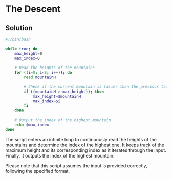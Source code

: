 # The Descent

## Solution

```bash
#!/bin/bash

while true; do
    max_height=0
    max_index=0
    
    # Read the heights of the mountains
    for ((i=0; i<8; i++)); do
        read mountainH
        
        # Check if the current mountain is taller than the previous tallest
        if ((mountainH > max_height)); then
            max_height=$mountainH
            max_index=$i
        fi
    done
    
    # Output the index of the highest mountain
    echo $max_index
done
```

The script enters an infinite loop to continuously read the heights of the mountains and determine the index of the highest one. It keeps track of the maximum height and its corresponding index as it iterates through the input. Finally, it outputs the index of the highest mountain.

Please note that this script assumes the input is provided correctly, following the specified format.
